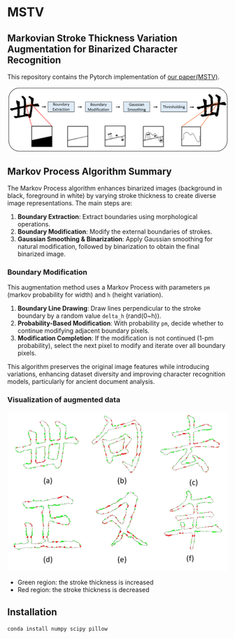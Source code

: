 # MSTV

## Markovian Stroke Thickness Variation Augmentation for Binarized Character Recognition

This repository contains the Pytorch implementation of [our paper(MSTV)](https://drive.google.com/file/d/1nJxhpwQmrTKYiJb8vOA5QLJo3MsJQxeJ/view?usp=sharing).

![Flowchart of MSTV](/figure/Flowchart.png "This is a sample image.")

## Markov Process Algorithm Summary

The Markov Process algorithm enhances binarized images (background in black, foreground in white) by varying stroke thickness to create diverse image representations. The main steps are:

1. **Boundary Extraction**: Extract boundaries using morphological operations.
2. **Boundary Modification**: Modify the external boundaries of strokes.
3. **Gaussian Smoothing & Binarization**: Apply Gaussian smoothing for natural modification, followed by binarization to obtain the final binarized image.

### Boundary Modification

This augmentation method uses a Markov Process with parameters `pm` (markov probability for width) and `h` (height variation).

1. **Boundary Line Drawing**: Draw lines perpendicular to the stroke boundary by a random value `delta_h` (rand(0~h)).
2. **Probability-Based Modification**: With probability `pm`, decide whether to continue modifying adjacent boundary pixels.
3. **Modification Completion**: If the modification is not continued (1-pm probability), select the next pixel to modify and iterate over all boundary pixels.

This algorithm preserves the original image features while introducing variations, enhancing dataset diversity and improving character recognition models, particularly for ancient document analysis.

### Visualization of augmented data

![Flowchart of MSTV](/figure/Visualization.png "This is a sample image.")



* Green region: the stroke thickness is increased
* Red region: the stroke thickness is decreased

## Installation

```
conda install numpy scipy pillow
```
